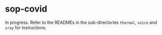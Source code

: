 # sop-covid
In progress. Refer to the READMEs in the sub-directories `thermal`, `voice` and `xray` for instructions.

